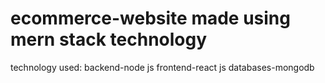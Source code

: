 # ecommerce-website made using mern stack technology

technology used:
backend-node js
frontend-react js
databases-mongodb
